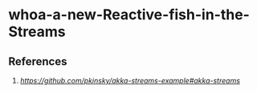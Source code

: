 # whoa-a-new-Reactive-fish-in-the-Streams

## References
1. _https://github.com/pkinsky/akka-streams-example#akka-streams_
